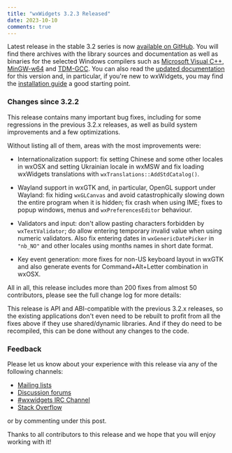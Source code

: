 ```yaml
---
title: "wxWidgets 3.2.3 Released"
date: 2023-10-10
comments: true
---
```


Latest release in the stable 3.2 series is now [available on GitHub][1].
You will find there archives with the library sources and
documentation as well as binaries for the selected Windows compilers such as
[Microsoft Visual C++](https://visualstudio.microsoft.com/),
[MinGW-w64](https://mingw-w64.org/) and
[TDM-GCC](https://jmeubank.github.io/tdm-gcc/). You can also read the
[updated documentation][2] for this version and, in particular, if you're
new to wxWidgets, you may find the [installation guide][3] a good starting
point.

[1]: https://github.com/wxWidgets/wxWidgets/releases/tag/v3.2.3
[2]: https://docs.wxwidgets.org/3.2.3/
[3]: https://docs.wxwidgets.org/3.2.3/overview_install.html

### Changes since 3.2.2

This release contains many important bug fixes, including for some
regressions in the previous 3.2.x releases, as well as build system
improvements and a few optimizations.

Without listing all of them, areas with the most improvements were:

- Internationalization support: fix setting Chinese and some other
  locales in wxOSX and setting Ukrainian locale in wxMSW and fix loading
  wxWidgets translations with `wxTranslations::AddStdCatalog()`.

- Wayland support in wxGTK and, in particular, OpenGL support under
  Wayland: fix hiding `wxGLCanvas` and avoid catastrophically slowing
  down the entire program when it is hidden; fix crash when using IME;
  fixes to popup windows, menus and `wxPreferencesEditor` behaviour.

- Validators and input: don't allow pasting characters forbidden by
  `wxTextValidator`; do allow entering temporary invalid value when using
  numeric validators. Also fix entering dates in `wxGenericDatePicker` in
  `"nb_NO"` and other locales using months names in short date format.

- Key event generation: more fixes for non-US keyboard layout in wxGTK
  and also generate events for Command+Alt+Letter combination in wxOSX.

All in all, this release includes more than 200 fixes from almost 50
contributors, please see the full change log for more details:

[change log]: https://raw.githubusercontent.com/wxWidgets/wxWidgets/v3.2.3/docs/changes.txt

This release is API and ABI-compatible with the previous 3.2.x releases, so
the existing applications don't even need to be rebuilt to profit from all the
fixes above if they use shared/dynamic libraries. And if they do need to be
recompiled, this can be done without any changes to the code.


### Feedback

Please let us know about your experience with this release via any of the
following channels:

* [Mailing lists](https://www.wxwidgets.org/support/mailing-lists/)
* [Discussion forums](https://forums.wxwidgets.org/)
* [#wxwidgets IRC Channel](https://www.wxwidgets.org/support/irc/)
* [Stack Overflow](https://stackoverflow.com/questions/tagged/wxwidgets)

or by commenting under this post.

Thanks to all contributors to this release and we hope that you will enjoy
working with it!
